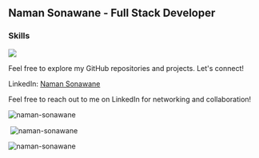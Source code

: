 ## Naman Sonawane - Full Stack Developer

### Skills

<p align="center"></p>

<p align="left">
  <a href="https://skillicons.dev">
    <img src="https://skillicons.dev/icons?i=python,react,figma,java,tailwind,html,css" />
  </a>
</p>

Feel free to explore my GitHub repositories and projects. Let's connect!

LinkedIn: [Naman Sonawane](https://www.linkedin.com/in/naman-sonawane/)

Feel free to reach out to me on LinkedIn for networking and collaboration!
<p><img align="center" src="https://github-readme-streak-stats.herokuapp.com/?user=naman-sonawane&" alt="naman-sonawane" /></p>

<p>&nbsp;<img align="center" src="https://github-readme-stats.vercel.app/api?username=naman-sonawane&show_icons=true&locale=en" alt="naman-sonawane" /></p>

<p><img align="left" src="https://github-readme-stats.vercel.app/api/top-langs?username=naman-sonawane&show_icons=true&locale=en&layout=compact" alt="naman-sonawane" /></p>
